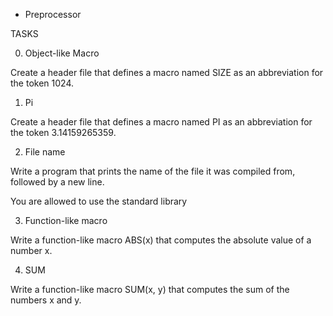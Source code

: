  - Preprocessor



TASKS



0. Object-like Macro

Create a header file that defines a macro named SIZE as an abbreviation for the token 1024.



1. Pi

Create a header file that defines a macro named PI as an abbreviation for the token 3.14159265359.



2. File name

Write a program that prints the name of the file it was compiled from, followed by a new line.

You are allowed to use the standard library



3. Function-like macro

Write a function-like macro ABS(x) that computes the absolute value of a number x.



4. SUM

Write a function-like macro SUM(x, y) that computes the sum of the numbers x and y.




